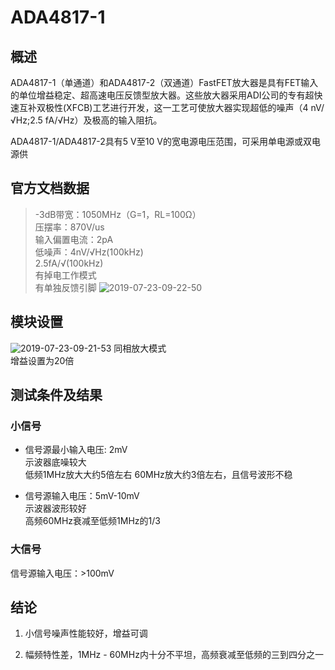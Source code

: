 # ADA4817-1

## 概述

ADA4817-1（单通道）和ADA4817-2（双通道）FastFET放大器是具有FET输入的单位增益稳定、超高速电压反馈型放大器。这些放大器采用ADI公司的专有超快速互补双极性(XFCB)工艺进行开发，这一工艺可使放大器实现超低的噪声（4 nV/√Hz;2.5 fA/√Hz）及极高的输入阻抗。

ADA4817-1/ADA4817-2具有5 V至10 V的宽电源电压范围，可采用单电源或双电源供

## 官方文档数据

> -3dB带宽：1050MHz（G=1，RL=100Ω）  
压摆率：870V/us  
输入偏置电流：2pA  
低噪声：4nV/√Hz(100kHz)  
2.5fA/√(100kHz)  
有掉电工作模式  
有单独反馈引脚
![2019-07-23-09-22-50](http://oss.cnworkshop.xyz/c70d775408a448acacfbdb52f01b5f82.png)

## 模块设置

![2019-07-23-09-21-53](http://oss.cnworkshop.xyz/d2cb89df269bfa0c3720ec1709575fa1.png)
同相放大模式  
增益设置为20倍

## 测试条件及结果

### 小信号

* 信号源最小输入电压: 2mV  
示波器底噪较大  
低频1MHz放大大约5倍左右
60MHz放大约3倍左右，且信号波形不稳

* 信号源输入电压：5mV-10mV  
示波器波形较好  
高频60MHz衰减至低频1MHz的1/3

### 大信号

信号源输入电压：>100mV

## 结论

1. 小信号噪声性能较好，增益可调

2. 幅频特性差，1MHz - 60MHz内十分不平坦，高频衰减至低频的三到四分之一
